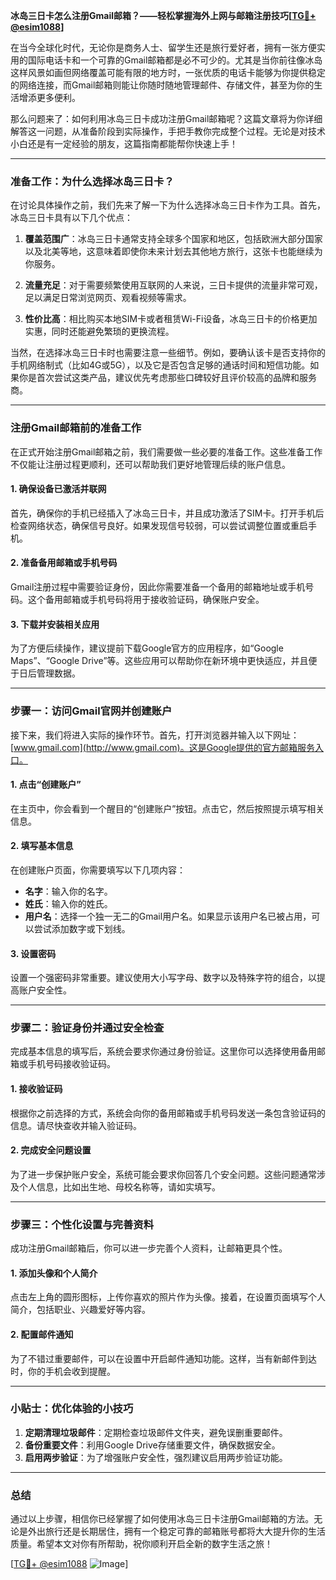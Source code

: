 **冰岛三日卡怎么注册Gmail邮箱？——轻松掌握海外上网与邮箱注册技巧[[TG💪+ @esim1088](https://t.me/s/esim1088)]**

在当今全球化时代，无论你是商务人士、留学生还是旅行爱好者，拥有一张方便实用的国际电话卡和一个可靠的Gmail邮箱都是必不可少的。尤其是当你前往像冰岛这样风景如画但网络覆盖可能有限的地方时，一张优质的电话卡能够为你提供稳定的网络连接，而Gmail邮箱则能让你随时随地管理邮件、存储文件，甚至为你的生活增添更多便利。

那么问题来了：如何利用冰岛三日卡成功注册Gmail邮箱呢？这篇文章将为你详细解答这一问题，从准备阶段到实际操作，手把手教你完成整个过程。无论是对技术小白还是有一定经验的朋友，这篇指南都能帮你快速上手！

---

### 准备工作：为什么选择冰岛三日卡？

在讨论具体操作之前，我们先来了解一下为什么选择冰岛三日卡作为工具。首先，冰岛三日卡具有以下几个优点：

1. **覆盖范围广**：冰岛三日卡通常支持全球多个国家和地区，包括欧洲大部分国家以及北美等地，这意味着即使你未来计划去其他地方旅行，这张卡也能继续为你服务。
   
2. **流量充足**：对于需要频繁使用互联网的人来说，三日卡提供的流量非常可观，足以满足日常浏览网页、观看视频等需求。

3. **性价比高**：相比购买本地SIM卡或者租赁Wi-Fi设备，冰岛三日卡的价格更加实惠，同时还能避免繁琐的更换流程。

当然，在选择冰岛三日卡时也需要注意一些细节。例如，要确认该卡是否支持你的手机网络制式（比如4G或5G），以及它是否包含足够的通话时间和短信功能。如果你是首次尝试这类产品，建议优先考虑那些口碑较好且评价较高的品牌和服务商。

---

### 注册Gmail邮箱前的准备工作

在正式开始注册Gmail邮箱之前，我们需要做一些必要的准备工作。这些准备工作不仅能让注册过程更顺利，还可以帮助我们更好地管理后续的账户信息。

#### 1. 确保设备已激活并联网

首先，确保你的手机已经插入了冰岛三日卡，并且成功激活了SIM卡。打开手机后检查网络状态，确保信号良好。如果发现信号较弱，可以尝试调整位置或重启手机。

#### 2. 准备备用邮箱或手机号码

Gmail注册过程中需要验证身份，因此你需要准备一个备用的邮箱地址或手机号码。这个备用邮箱或手机号码将用于接收验证码，确保账户安全。

#### 3. 下载并安装相关应用

为了方便后续操作，建议提前下载Google官方的应用程序，如“Google Maps”、“Google Drive”等。这些应用可以帮助你在新环境中更快适应，并且便于日后管理数据。

---

### 步骤一：访问Gmail官网并创建账户

接下来，我们将进入实际的操作环节。首先，打开浏览器并输入以下网址：[www.gmail.com](http://www.gmail.com)。这是Google提供的官方邮箱服务入口。

#### 1. 点击“创建账户”

在主页中，你会看到一个醒目的“创建账户”按钮。点击它，然后按照提示填写相关信息。

#### 2. 填写基本信息

在创建账户页面，你需要填写以下几项内容：
- **名字**：输入你的名字。
- **姓氏**：输入你的姓氏。
- **用户名**：选择一个独一无二的Gmail用户名。如果显示该用户名已被占用，可以尝试添加数字或下划线。

#### 3. 设置密码

设置一个强密码非常重要。建议使用大小写字母、数字以及特殊字符的组合，以提高账户安全性。

---

### 步骤二：验证身份并通过安全检查

完成基本信息的填写后，系统会要求你通过身份验证。这里你可以选择使用备用邮箱或手机号码接收验证码。

#### 1. 接收验证码

根据你之前选择的方式，系统会向你的备用邮箱或手机号码发送一条包含验证码的信息。请尽快查收并输入验证码。

#### 2. 完成安全问题设置

为了进一步保护账户安全，系统可能会要求你回答几个安全问题。这些问题通常涉及个人信息，比如出生地、母校名称等，请如实填写。

---

### 步骤三：个性化设置与完善资料

成功注册Gmail邮箱后，你可以进一步完善个人资料，让邮箱更具个性。

#### 1. 添加头像和个人简介

点击左上角的圆形图标，上传你喜欢的照片作为头像。接着，在设置页面填写个人简介，包括职业、兴趣爱好等内容。

#### 2. 配置邮件通知

为了不错过重要邮件，可以在设置中开启邮件通知功能。这样，当有新邮件到达时，你的手机会收到提醒。

---

### 小贴士：优化体验的小技巧

1. **定期清理垃圾邮件**：定期检查垃圾邮件文件夹，避免误删重要邮件。
2. **备份重要文件**：利用Google Drive存储重要文件，确保数据安全。
3. **启用两步验证**：为了增强账户安全性，强烈建议启用两步验证功能。

---

### 总结

通过以上步骤，相信你已经掌握了如何使用冰岛三日卡注册Gmail邮箱的方法。无论是外出旅行还是长期居住，拥有一个稳定可靠的邮箱账号都将大大提升你的生活质量。希望本文对你有所帮助，祝你顺利开启全新的数字生活之旅！

[[TG💪+ @esim1088](https://t.me/s/esim1088) ![Image](https://i.postimg.cc/4NQfJmqS/Snipaste-2025-05-13-00-14-12.png)]